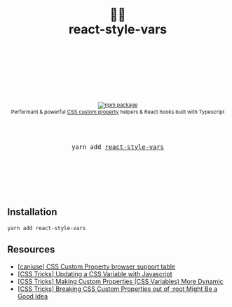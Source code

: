 <div align="center">
  <h1>
    <br/>
    <br/>
    👩‍🎤
    <br />
    react-style-vars
    <br />
    <br />
    <br />
    <br />
  </h1>
  <sup>
    <br />
    <br />
    <a href="https://www.npmjs.com/package/react-style-vars">
       <img src="https://img.shields.io/npm/v/react-style-vars.svg" alt="npm package" />
    </a>
    <!-- TODO
     <a href="https://www.npmjs.com/package/react-style-vars">
      <img src="https://img.shields.io/npm/dm/react-style-vars.svg" alt="npm downloads" />
    </a>
    -->
    <!-- TODO
    <a href="http://bradennapier.github.io/react-style-vars">
      <img src="https://img.shields.io/badge/demos-🚀-yellow.svg" alt="demos" />
    </a>
    -->
    <br />
    Performant & powerful <a href="https://developer.mozilla.org/en-US/docs/Web/CSS/Using_CSS_custom_properties">CSS custom property</a> helpers & React hooks built with Typescript
  </sup>
  <br />
  <br />
  <br />
  <br />
  <pre>yarn add <a href="https://www.npmjs.com/package/react-style-vars">react-style-vars</a></pre>
  <br />
  <br />
  <br />
  <br />
  <br />
</div>

## Installation

```
yarn add react-style-vars
```

## Resources

- [[caniuse] CSS Custom Property browser support table](https://caniuse.com/#search=custom%20properties)
- [[CSS Tricks] Updating a CSS Variable with Javascript](https://css-tricks.com/updating-a-css-variable-with-javascript/)
- [[CSS Tricks] Making Custom Properties (CSS Variables) More Dynamic](https://css-tricks.com/making-custom-properties-css-variables-dynamic/)
- [[CSS Tricks] Breaking CSS Custom Properties out of :root Might Be a Good Idea](https://css-tricks.com/breaking-css-custom-properties-out-of-root-might-be-a-good-idea/)

